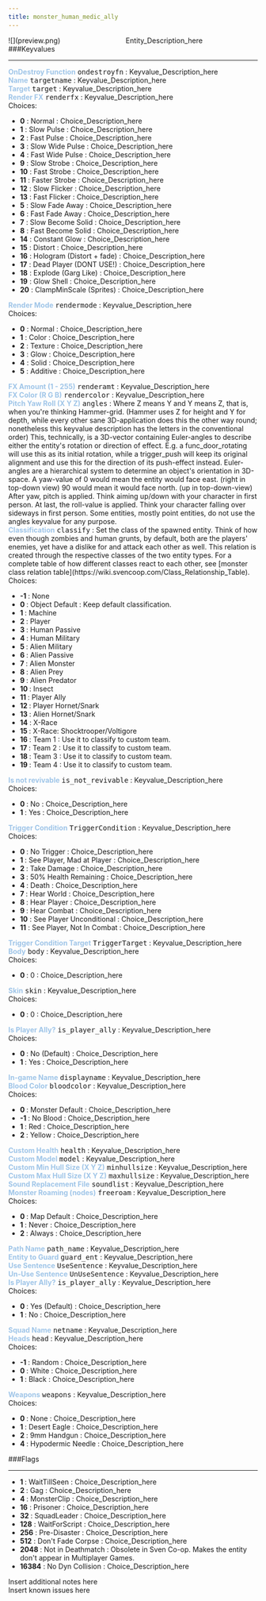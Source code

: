 ```yaml
---
title: monster_human_medic_ally
---
```


<div class="container previewimg">
<div class="columns">
<div class="imagepadding column col-auto" markdown="1">![](preview.png)</div>
<div class="column">Entity_Description_here</div>
</div>
</div>
###Keyvalues
<hr>
<div class="entityentry" markdown="1">
<span style="color:#9fc5e8;"><b>OnDestroy Function</b></span> <kbd  class="tooltip" data-tooltip="string">ondestroyfn</kbd> :
Keyvalue_Description_here
</div>
<div class="entityentry" markdown="1">
<span style="color:#9fc5e8;"><b>Name</b></span> <kbd  class="tooltip" data-tooltip="target_source">targetname</kbd> :
Keyvalue_Description_here
</div>
<div class="entityentry" markdown="1">
<span style="color:#9fc5e8;"><b>Target</b></span> <kbd  class="tooltip" data-tooltip="target_destination">target</kbd> :
Keyvalue_Description_here
</div>
<div class="entityentry" markdown="1">
<span style="color:#9fc5e8;"><b>Render FX</b></span> <kbd  class="tooltip" data-tooltip="choices">renderfx</kbd> :
Keyvalue_Description_here
<div class="accordion">
<input type="checkbox" id="accordion-1" name="accordion-checkbox" hidden>
<label class="accordion-header" for="accordion-1">
<i class="icon icon-arrow-right mr-1"></i>
Choices:
</label>
<div class="accordion-body">
<ul>
<li><b>0</b></span> : Normal : Choice_Description_here</li>
<li><b>1</b></span> : Slow Pulse : Choice_Description_here</li>
<li><b>2</b></span> : Fast Pulse : Choice_Description_here</li>
<li><b>3</b></span> : Slow Wide Pulse : Choice_Description_here</li>
<li><b>4</b></span> : Fast Wide Pulse : Choice_Description_here</li>
<li><b>9</b></span> : Slow Strobe : Choice_Description_here</li>
<li><b>10</b></span> : Fast Strobe : Choice_Description_here</li>
<li><b>11</b></span> : Faster Strobe : Choice_Description_here</li>
<li><b>12</b></span> : Slow Flicker : Choice_Description_here</li>
<li><b>13</b></span> : Fast Flicker : Choice_Description_here</li>
<li><b>5</b></span> : Slow Fade Away : Choice_Description_here</li>
<li><b>6</b></span> : Fast Fade Away : Choice_Description_here</li>
<li><b>7</b></span> : Slow Become Solid : Choice_Description_here</li>
<li><b>8</b></span> : Fast Become Solid : Choice_Description_here</li>
<li><b>14</b></span> : Constant Glow : Choice_Description_here</li>
<li><b>15</b></span> : Distort : Choice_Description_here</li>
<li><b>16</b></span> : Hologram (Distort + fade) : Choice_Description_here</li>
<li><b>17</b></span> : Dead Player (DONT USE!) : Choice_Description_here</li>
<li><b>18</b></span> : Explode (Garg Like) : Choice_Description_here</li>
<li><b>19</b></span> : Glow Shell : Choice_Description_here</li>
<li><b>20</b></span> : ClampMinScale (Sprites) : Choice_Description_here</li>
</ul>
</div>
</div>
</div>
<div class="entityentry" markdown="1">
<span style="color:#9fc5e8;"><b>Render Mode</b></span> <kbd  class="tooltip" data-tooltip="choices">rendermode</kbd> :
Keyvalue_Description_here
<div class="accordion">
<input type="checkbox" id="accordion-2" name="accordion-checkbox" hidden>
<label class="accordion-header" for="accordion-2">
<i class="icon icon-arrow-right mr-1"></i>
Choices:
</label>
<div class="accordion-body">
<ul>
<li><b>0</b></span> : Normal : Choice_Description_here</li>
<li><b>1</b></span> : Color : Choice_Description_here</li>
<li><b>2</b></span> : Texture : Choice_Description_here</li>
<li><b>3</b></span> : Glow : Choice_Description_here</li>
<li><b>4</b></span> : Solid : Choice_Description_here</li>
<li><b>5</b></span> : Additive : Choice_Description_here</li>
</ul>
</div>
</div>
</div>
<div class="entityentry" markdown="1">
<span style="color:#9fc5e8;"><b>FX Amount (1 - 255)</b></span> <kbd  class="tooltip" data-tooltip="integer">renderamt</kbd> :
Keyvalue_Description_here
</div>
<div class="entityentry" markdown="1">
<span style="color:#9fc5e8;"><b>FX Color (R G B)</b></span> <kbd  class="tooltip" data-tooltip="color255">rendercolor</kbd> :
Keyvalue_Description_here
</div>
<div class="entityentry" markdown="1">
<span style="color:#9fc5e8;"><b>Pitch Yaw Roll (X Y Z)</b></span> <kbd  class="tooltip" data-tooltip="string">angles</kbd> :
Where Z means Y and Y means Z, that is, when you're thinking Hammer-grid. (Hammer uses Z for height and Y for depth, while every other sane 3D-application does this the other way round; nonetheless this keyvalue description has the letters in the conventional order) This, technically, is a 3D-vector containing Euler-angles to describe either the entity's rotation or direction of effect. E.g. a func_door_rotating will use this as its initial rotation, while a trigger_push will keep its original alignment and use this for the direction of its push-effect instead. Euler-angles are a hierarchical system to determine an object's orientation in 3D-space. A yaw-value of 0 would mean the entity would face east. (right in top-down view) 90 would mean it would face north. (up in top-down-view) After yaw, pitch is applied. Think aiming up/down with your character in first person. At last, the roll-value is applied. Think your character falling over sideways in first person. Some entities, mostly point entities, do not use the angles keyvalue for any purpose.
</div>
<div class="entityentry" markdown="1">
<span style="color:#9fc5e8;"><b>Classification</b></span> <kbd  class="tooltip" data-tooltip="choices">classify</kbd> :
Set the class of the spawned entity. Think of how even though zombies and human grunts, by default, both are the players' enemies, yet have a dislike for and attack each other as well. This relation is created through the respective classes of the two entity types. For a complete table of how different classes react to each other, see [monster class relation table](https://wiki.svencoop.com/Class_Relationship_Table).
<div class="accordion">
<input type="checkbox" id="accordion-3" name="accordion-checkbox" hidden>
<label class="accordion-header" for="accordion-3">
<i class="icon icon-arrow-right mr-1"></i>
Choices:
</label>
<div class="accordion-body">
<ul>
<li><b>-1 </b></span> : None</li>
<li><b>0 </b></span> : Object Default : Keep default classification.</li>
<li><b>1 </b></span> : Machine</li>
<li><b>2 </b></span> : Player</li>
<li><b>3 </b></span> : Human Passive</li>
<li><b>4 </b></span> : Human Military</li>
<li><b>5 </b></span> : Alien Military</li>
<li><b>6 </b></span> : Alien Passive</li>
<li><b>7 </b></span> : Alien Monster</li>
<li><b>8 </b></span> : Alien Prey</li>
<li><b>9 </b></span> : Alien Predator</li>
<li><b>10 </b></span> : Insect</li>
<li><b>11 </b></span> : Player Ally</li>
<li><b>12 </b></span> : Player Hornet/Snark</li>
<li><b>13 </b></span> : Alien Hornet/Snark</li>
<li><b>14 </b></span> : X-Race</li>
<li><b>15 </b></span> : X-Race: Shocktrooper/Voltigore</li>
<li><b>16 </b></span> : Team 1 : Use it to classify to custom team.</li>
<li><b>17 </b></span> : Team 2 : Use it to classify to custom team.</li>
<li><b>18 </b></span> : Team 3 : Use it to classify to custom team.</li>
<li><b>19 </b></span> : Team 4 : Use it to classify to custom team.</li>
</ul>
</div>
</div>
</div>
<div class="entityentry" markdown="1">
<span style="color:#9fc5e8;"><b>Is not revivable</b></span> <kbd  class="tooltip" data-tooltip="choices">is_not_revivable</kbd> :
Keyvalue_Description_here
<div class="accordion">
<input type="checkbox" id="accordion-4" name="accordion-checkbox" hidden>
<label class="accordion-header" for="accordion-4">
<i class="icon icon-arrow-right mr-1"></i>
Choices:
</label>
<div class="accordion-body">
<ul>
<li><b>0 </b></span> : No : Choice_Description_here</li>
<li><b>1 </b></span> : Yes : Choice_Description_here</li>
</ul>
</div>
</div>
</div>
<div class="entityentry" markdown="1">
<span style="color:#9fc5e8;"><b>Trigger Condition</b></span> <kbd  class="tooltip" data-tooltip="Choices">TriggerCondition</kbd> :
Keyvalue_Description_here
<div class="accordion">
<input type="checkbox" id="accordion-5" name="accordion-checkbox" hidden>
<label class="accordion-header" for="accordion-5">
<i class="icon icon-arrow-right mr-1"></i>
Choices:
</label>
<div class="accordion-body">
<ul>
<li><b>0 </b></span> : No Trigger : Choice_Description_here</li>
<li><b>1 </b></span> : See Player, Mad at Player : Choice_Description_here</li>
<li><b>2 </b></span> : Take Damage : Choice_Description_here</li>
<li><b>3 </b></span> : 50% Health Remaining : Choice_Description_here</li>
<li><b>4 </b></span> : Death : Choice_Description_here</li>
<li><b>7 </b></span> : Hear World : Choice_Description_here</li>
<li><b>8 </b></span> : Hear Player : Choice_Description_here</li>
<li><b>9 </b></span> : Hear Combat : Choice_Description_here</li>
<li><b>10</b></span> : See Player Unconditional : Choice_Description_here</li>
<li><b>11</b></span> : See Player, Not In Combat : Choice_Description_here</li>
</ul>
</div>
</div>
</div>
<div class="entityentry" markdown="1">
<span style="color:#9fc5e8;"><b>Trigger Condition Target</b></span> <kbd  class="tooltip" data-tooltip="String">TriggerTarget</kbd> :
Keyvalue_Description_here
</div>
<div class="entityentry" markdown="1">
<span style="color:#9fc5e8;"><b>Body</b></span> <kbd  class="tooltip" data-tooltip="choices">body</kbd> :
Keyvalue_Description_here
<div class="accordion">
<input type="checkbox" id="accordion-6" name="accordion-checkbox" hidden>
<label class="accordion-header" for="accordion-6">
<i class="icon icon-arrow-right mr-1"></i>
Choices:
</label>
<div class="accordion-body">
<ul>
<li><b>0 </b></span> : 0 : Choice_Description_here</li>
</ul>
</div>
</div>
</div>
<div class="entityentry" markdown="1">
<span style="color:#9fc5e8;"><b>Skin</b></span> <kbd  class="tooltip" data-tooltip="choices">skin</kbd> :
Keyvalue_Description_here
<div class="accordion">
<input type="checkbox" id="accordion-7" name="accordion-checkbox" hidden>
<label class="accordion-header" for="accordion-7">
<i class="icon icon-arrow-right mr-1"></i>
Choices:
</label>
<div class="accordion-body">
<ul>
<li><b>0 </b></span> : 0 : Choice_Description_here</li>
</ul>
</div>
</div>
</div>
<div class="entityentry" markdown="1">
<span style="color:#9fc5e8;"><b>Is Player Ally?</b></span> <kbd  class="tooltip" data-tooltip="Choices">is_player_ally</kbd> :
Keyvalue_Description_here
<div class="accordion">
<input type="checkbox" id="accordion-8" name="accordion-checkbox" hidden>
<label class="accordion-header" for="accordion-8">
<i class="icon icon-arrow-right mr-1"></i>
Choices:
</label>
<div class="accordion-body">
<ul>
<li><b>0 </b></span> : No (Default) : Choice_Description_here</li>
<li><b>1 </b></span> : Yes : Choice_Description_here</li>
</ul>
</div>
</div>
</div>
<div class="entityentry" markdown="1">
<span style="color:#9fc5e8;"><b>In-game Name</b></span> <kbd  class="tooltip" data-tooltip="string">displayname</kbd> :
Keyvalue_Description_here
</div>
<div class="entityentry" markdown="1">
<span style="color:#9fc5e8;"><b>Blood Color</b></span> <kbd  class="tooltip" data-tooltip="choices">bloodcolor</kbd> :
Keyvalue_Description_here
<div class="accordion">
<input type="checkbox" id="accordion-9" name="accordion-checkbox" hidden>
<label class="accordion-header" for="accordion-9">
<i class="icon icon-arrow-right mr-1"></i>
Choices:
</label>
<div class="accordion-body">
<ul>
<li><b>0 </b></span> : Monster Default : Choice_Description_here</li>
<li><b>-1 </b></span> : No Blood : Choice_Description_here</li>
<li><b>1 </b></span> : Red : Choice_Description_here</li>
<li><b>2 </b></span> : Yellow : Choice_Description_here</li>
</ul>
</div>
</div>
</div>
<div class="entityentry" markdown="1">
<span style="color:#9fc5e8;"><b>Custom Health</b></span> <kbd  class="tooltip" data-tooltip="integer">health</kbd> :
Keyvalue_Description_here
</div>
<div class="entityentry" markdown="1">
<span style="color:#9fc5e8;"><b>Custom Model</b></span> <kbd  class="tooltip" data-tooltip="studio">model</kbd> :
Keyvalue_Description_here
</div>
<div class="entityentry" markdown="1">
<span style="color:#9fc5e8;"><b>Custom Min Hull Size (X Y Z)</b></span> <kbd  class="tooltip" data-tooltip="string">minhullsize</kbd> :
Keyvalue_Description_here
</div>
<div class="entityentry" markdown="1">
<span style="color:#9fc5e8;"><b>Custom Max Hull Size (X Y Z)</b></span> <kbd  class="tooltip" data-tooltip="string">maxhullsize</kbd> :
Keyvalue_Description_here
</div>
<div class="entityentry" markdown="1">
<span style="color:#9fc5e8;"><b>Sound Replacement File</b></span> <kbd  class="tooltip" data-tooltip="string">soundlist</kbd> :
Keyvalue_Description_here
</div>
<div class="entityentry" markdown="1">
<span style="color:#9fc5e8;"><b>Monster Roaming (nodes)</b></span> <kbd  class="tooltip" data-tooltip="Choices">freeroam</kbd> :
Keyvalue_Description_here
<div class="accordion">
<input type="checkbox" id="accordion-10" name="accordion-checkbox" hidden>
<label class="accordion-header" for="accordion-10">
<i class="icon icon-arrow-right mr-1"></i>
Choices:
</label>
<div class="accordion-body">
<ul>
<li><b>0 </b></span> : Map Default : Choice_Description_here</li>
<li><b>1 </b></span> : Never : Choice_Description_here</li>
<li><b>2 </b></span> : Always : Choice_Description_here</li>
</ul>
</div>
</div>
</div>
<div class="entityentry" markdown="1">
<span style="color:#9fc5e8;"><b>Path Name</b></span> <kbd  class="tooltip" data-tooltip="string">path_name</kbd> :
Keyvalue_Description_here
</div>
<div class="entityentry" markdown="1">
<span style="color:#9fc5e8;"><b>Entity to Guard</b></span> <kbd  class="tooltip" data-tooltip="string">guard_ent</kbd> :
Keyvalue_Description_here
</div>
<div class="entityentry" markdown="1">
<span style="color:#9fc5e8;"><b>Use Sentence</b></span> <kbd  class="tooltip" data-tooltip="String">UseSentence</kbd> :
Keyvalue_Description_here
</div>
<div class="entityentry" markdown="1">
<span style="color:#9fc5e8;"><b>Un-Use Sentence</b></span> <kbd  class="tooltip" data-tooltip="String">UnUseSentence</kbd> :
Keyvalue_Description_here
</div>
<div class="entityentry" markdown="1">
<span style="color:#9fc5e8;"><b>Is Player Ally?</b></span> <kbd  class="tooltip" data-tooltip="Choices">is_player_ally</kbd> :
Keyvalue_Description_here
<div class="accordion">
<input type="checkbox" id="accordion-11" name="accordion-checkbox" hidden>
<label class="accordion-header" for="accordion-11">
<i class="icon icon-arrow-right mr-1"></i>
Choices:
</label>
<div class="accordion-body">
<ul>
<li><b>0 </b></span> : Yes (Default) : Choice_Description_here</li>
<li><b>1 </b></span> : No : Choice_Description_here</li>
</ul>
</div>
</div>
</div>
<div class="entityentry" markdown="1">
<span style="color:#9fc5e8;"><b>Squad Name</b></span> <kbd  class="tooltip" data-tooltip="string">netname</kbd> :
Keyvalue_Description_here
</div>
<div class="entityentry" markdown="1">
<span style="color:#9fc5e8;"><b>Heads</b></span> <kbd  class="tooltip" data-tooltip="Choices">head</kbd> :
Keyvalue_Description_here
<div class="accordion">
<input type="checkbox" id="accordion-12" name="accordion-checkbox" hidden>
<label class="accordion-header" for="accordion-12">
<i class="icon icon-arrow-right mr-1"></i>
Choices:
</label>
<div class="accordion-body">
<ul>
<li><b>-1 </b></span> : Random : Choice_Description_here</li>
<li><b>0 </b></span> : White : Choice_Description_here</li>
<li><b>1 </b></span> : Black : Choice_Description_here</li>
</ul>
</div>
</div>
</div>
<div class="entityentry" markdown="1">
<span style="color:#9fc5e8;"><b>Weapons</b></span> <kbd  class="tooltip" data-tooltip="Choices">weapons</kbd> :
Keyvalue_Description_here
<div class="accordion">
<input type="checkbox" id="accordion-13" name="accordion-checkbox" hidden>
<label class="accordion-header" for="accordion-13">
<i class="icon icon-arrow-right mr-1"></i>
Choices:
</label>
<div class="accordion-body">
<ul>
<li><b>0 </b></span> : None : Choice_Description_here</li>
<li><b>1 </b></span> : Desert Eagle : Choice_Description_here</li>
<li><b>2 </b></span> : 9mm Handgun : Choice_Description_here</li>
<li><b>4 </b></span> : Hypodermic Needle : Choice_Description_here</li>
</ul>
</div>
</div>
</div>
###Flags
<hr>
<div class="entityflags">
<ul>
<li><b>1 </b></span> : WaitTillSeen : Choice_Description_here</li>
<li><b>2 </b></span> : Gag : Choice_Description_here</li>
<li><b>4 </b></span> : MonsterClip : Choice_Description_here</li>
<li><b>16</b></span> : Prisoner : Choice_Description_here</li>
<li><b>32 </b></span> : SquadLeader : Choice_Description_here</li>
<li><b>128</b></span> : WaitForScript : Choice_Description_here</li>
<li><b>256</b></span> : Pre-Disaster : Choice_Description_here</li>
<li><b>512</b></span> : Don't Fade Corpse : Choice_Description_here</li>
<li><b>2048 </b></span> : Not in Deathmatch : Obsolete in Sven Co-op. Makes the entity don't appear in Multiplayer Games.</li>
<li><b>16384</b></span> : No Dyn Collision : Choice_Description_here</li>
</ul>
</div>
<div class="notices blue">Insert additional notes here</div>
<div class="notices red">Insert known issues here</div>
